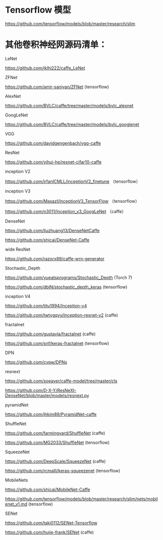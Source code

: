 # Tensorflow 模型
https://github.com/tensorflow/models/blob/master/research/slim

# 其他卷积神经网源码清单：

LeNet

https://github.com/jklhj222/caffe_LeNet

ZFNet

https://github.com/amir-saniyan/ZFNet (tensorflow)

AlexNet

https://github.com/BVLC/caffe/tree/master/models/bvlc_alexnet

GoogLeNet

https://github.com/BVLC/caffe/tree/master/models/bvlc_googlenet

VGG

https://github.com/davidgengenbach/vgg-caffe

ResNet

https://github.com/yihui-he/resnet-cifar10-caffe

inception V2

https://github.com/irfanICMLL/inceptionV2_finetune （tensorflow）

inception V3

https://github.com/MasazI/InceptionV3_TensorFlow （tensorflow）

https://github.com/n3011/Inception_v3_GoogLeNet （caffe）

DenseNet

https://github.com/liuzhuang13/DenseNetCaffe

https://github.com/shicai/DenseNet-Caffe

 wide ResNet

https://github.com/razorx89/caffe-wrn-generator

 Stochastic_Depth

https://github.com/yueatsprograms/Stochastic_Depth (Torch 7)

https://github.com/dblN/stochastic_depth_keras  (tensorflow)

inception V4

https://github.com/titu1994/Inception-v4

https://github.com/twtygqyy/Inception-resnet-v2  (caffe)

fractalnet

https://github.com/gustavla/fractalnet (caffe)

https://github.com/snf/keras-fractalnet (tensorflow)

DPN

https://github.com/cypw/DPNs

 resnext

https://github.com/soeaver/caffe-model/tree/master/cls

https://github.com/D-X-Y/ResNeXt-DenseNet/blob/master/models/resnext.py

 pyramidNet

https://github.com/jhkim89/PyramidNet-caffe

 ShuffleNet

https://github.com/farmingyard/ShuffleNet (caffe)

https://github.com/MG2033/ShuffleNet (tensorflow)

SqueezeNet

https://github.com/DeepScale/SqueezeNet (caffe)

https://github.com/rcmalli/keras-squeezenet (tensorflow)

 MobileNets

https://github.com/shicai/MobileNet-Caffe

https://github.com/tensorflow/models/blob/master/research/slim/nets/mobilenet_v1.md (tensorflow)

SENet

https://github.com/taki0112/SENet-Tensorflow

https://github.com/hujie-frank/SENet (caffe)
 
